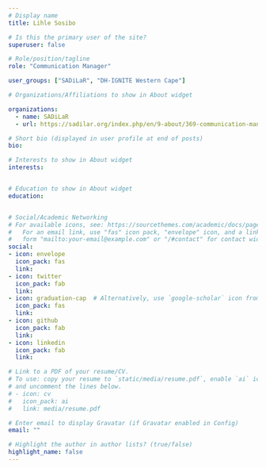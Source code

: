 ```yaml
---
# Display name
title: Lihle Sosibo

# Is this the primary user of the site?
superuser: false

# Role/position/tagline
role: "Communication Manager"

user_groups: ["SADiLaR", "DH-IGNITE Western Cape"]

# Organizations/Affiliations to show in About widget

organizations:  
  - name: SADiLaR
  - url: https://sadilar.org/index.php/en/9-about/369-communication-manager-5

# Short bio (displayed in user profile at end of posts)
bio: 

# Interests to show in About widget
interests:


# Education to show in About widget
education:


# Social/Academic Networking
# For available icons, see: https://sourcethemes.com/academic/docs/page-builder/#icons
#   For an email link, use "fas" icon pack, "envelope" icon, and a link in the
#   form "mailto:your-email@example.com" or "/#contact" for contact widget.
social:
- icon: envelope
  icon_pack: fas
  link: 
- icon: twitter
  icon_pack: fab
  link: 
- icon: graduation-cap  # Alternatively, use `google-scholar` icon from `ai` icon pack
  icon_pack: fas
  link: 
- icon: github
  icon_pack: fab
  link: 
- icon: linkedin
  icon_pack: fab
  link: 

# Link to a PDF of your resume/CV.
# To use: copy your resume to `static/media/resume.pdf`, enable `ai` icons in `params.toml`, 
# and uncomment the lines below.
# - icon: cv
#   icon_pack: ai
#   link: media/resume.pdf

# Enter email to display Gravatar (if Gravatar enabled in Config)
email: ""

# Highlight the author in author lists? (true/false)
highlight_name: false
---
```




